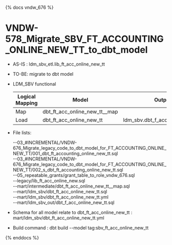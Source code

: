 {% docs vndw_676 %}

# VNDW-578_Migrate_SBV_FT_ACCOUNTING_ONLINE_NEW_TT_to_dbt_model

- AS-IS : ldm_sbv_etl.lib_ft_acc_online_new_tt

- TO-BE: migrate to dbt model 

- LDM_SBV functional


    | Logical Mapping   | Model                            | Output                           |
    |-------------------|----------------------------------|----------------------------------|
    | Map               | dbt_ft_acc_online_new_tt__map    |                                  |
    | Load              | dbt_ft_acc_online_new_tt         | ldm_sbv.dbt_f_acc_online_new_tt  |


- File lists: 

    --03_#INCREMENTAL/VNDW-676_Migrate_legacy_code_to_dbt_model_for_FT_ACCOUNTING_ONLINE_NEW_TT/001_dbt_ft_accounting_online_new_tt.sql  
    --03_#INCREMENTAL/VNDW-676_Migrate_legacy_code_to_dbt_model_for_FT_ACCOUNTING_ONLINE_NEW_TT/002_s_dbt_ft_accounting_online_new_tt.sql  
    --05_repeatable_grants/grant_table_to_role_vndw_676.sql  
    --legacy/lib_ft_acc_online_new.sql  
    --mart/intermediate/dbt_ft_acc_online_new_tt__map.sql  
    --mart/ldm_sbv/dbt_ft_acc_online_new_tt.sql  
    --mart/ldm_sbv/dbt_ft_acc_online_new_tt.yml  
    --mart/ldm_sbv_out/dbt_f_acc_online_new_tt.sql  

- Schema for all model relate to dbt_ft_acc_online_new_tt   : mart/ldm_sbv/dbt_ft_acc_online_new_tt.yml
- Build command                                             : dbt build --model tag:sbv_ft_acc_online_new_tt
 
{% enddocs %}